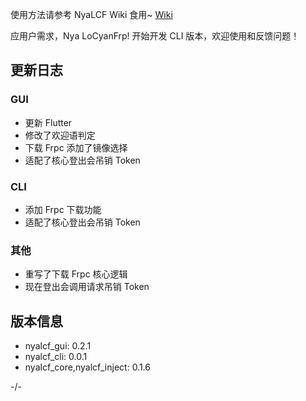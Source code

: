 使用方法请参考 NyaLCF Wiki 食用~ [Wiki](https://docs-nyalcf.1l1.icu)

应用户需求，Nya LoCyanFrp! 开始开发 CLI 版本，欢迎使用和反馈问题！

## 更新日志

### GUI

- 更新 Flutter
- 修改了欢迎语判定
- 下载 Frpc 添加了镜像选择
- 适配了核心登出会吊销 Token

### CLI

- 添加 Frpc 下载功能
- 适配了核心登出会吊销 Token

### 其他

- 重写了下载 Frpc 核心逻辑
- 现在登出会调用请求吊销 Token

## 版本信息

- nyalcf_gui: 0.2.1
- nyalcf_cli: 0.0.1
- nyalcf_core,nyalcf_inject: 0.1.6

-/-
<!-- Some change log here -->
